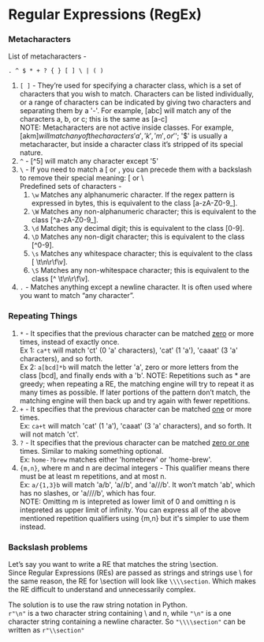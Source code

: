 # Regular Expressions (RegEx)

### Metacharacters
List of metacharacters - 
```
. ^ $ * + ? { } [ ] \ | ( )
```

1. `[ ]` - They’re used for specifying a character class, which is a set of characters that you wish to match. Characters can be listed individually, or a range of characters can be indicated by giving two characters and separating them by a '-'. For example, [abc] will match any of the characters a, b, or c; this is the same as [a-c]  
    NOTE: Metacharacters are not active inside classes. For example, [akm$] will match any of the characters 'a', 'k', 'm', or '$'; '$' is usually a metacharacter, but inside a character class it’s stripped of its special nature.
2. `^` - [^5] will match any character except '5'
3. `\` - If you need to match a [ or \, you can precede them with a backslash to remove their special meaning: \[ or \\  
    Predefined sets of characters - 
    1. `\w` Matches any alphanumeric character. If the regex pattern is expressed in bytes, this is equivalent to the class [a-zA-Z0-9_].
    2. `\W` Matches any non-alphanumeric character; this is equivalent to the class [^a-zA-Z0-9_].
    3. `\d` Matches any decimal digit; this is equivalent to the class [0-9].
    4. `\D` Matches any non-digit character; this is equivalent to the class [^0-9].
    5. `\s` Matches any whitespace character; this is equivalent to the class [ \t\n\r\f\v].
    6. `\S` Matches any non-whitespace character; this is equivalent to the class [^ \t\n\r\f\v].
4. `.` - Matches anything except a newline character. It is often used where you want to match “any character”.

### Repeating Things

1. `*` - It specifies that the previous character can be matched <ins>zero</ins> or more times, instead of exactly once.  
    Ex 1: `ca*t` will match 'ct' (0 'a' characters), 'cat' (1 'a'), 'caaat' (3 'a' characters), and so forth.  
    Ex 2: `a[bcd]*b` will match the letter 'a', zero or more letters from the class [bcd], and finally ends with a 'b'.
    NOTE: Repetitions such as * are greedy; when repeating a RE, the matching engine will try to repeat it as many times as possible. If later portions of the pattern don’t match, the matching engine will then back up and try again with fewer repetitions.
2. `+` - It specifies that the previous character can be matched <ins>one</ins> or more times.  
    Ex: `ca+t` will match 'cat' (1 'a'), 'caaat' (3 'a' characters), and so forth. It will not match 'ct'.
3. `?` - It specifies that the previous character can be matched <ins>zero or one</ins> times. Similar to making something optional.  
    Ex: `home-?brew` matches either 'homebrew' or 'home-brew'.
4. `{m,n}`, where m and n are decimal integers - This qualifier means there must be at least m repetitions, and at most n.  
    Ex: `a/{1,3}b` will match 'a/b', 'a//b', and 'a///b'. It won’t match 'ab', which has no slashes, or 'a////b', which has four.  
    NOTE: Omitting m is intepreted as lower limit of 0 and omitting n is intepreted as upper limit of infinity. You can express all of the above mentioned repetition qualifiers using {m,n} but it's simpler to use them instead.

### Backslash problems 

Let’s say you want to write a RE that matches the string \section.  
Since Regular Expressions (REs) are passed as strings and strings use \ for the same reason, the RE for \section will look like `\\\\section`. Which makes the RE difficult to understand and unnecessarily complex. 

The solution is to use the raw string notation in Python.  
`r"\n"` is a two character string containing \ and n, while `"\n"` is a one character string containing a newline character.
So `"\\\\section"` can be written as `r"\\section"`

